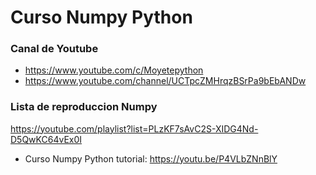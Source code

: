 # Curso Numpy Python

### Canal de Youtube
* https://www.youtube.com/c/Moyetepython
* https://www.youtube.com/channel/UCTpcZMHrqzBSrPa9bEbANDw

### Lista de reproduccion Numpy
https://youtube.com/playlist?list=PLzKF7sAvC2S-XIDG4Nd-D5QwKC64vEx0I

* Curso Numpy Python tutorial: https://youtu.be/P4VLbZNnBlY